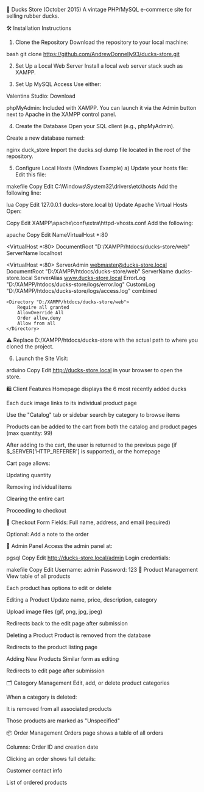 🦆 Ducks Store (October 2015)
A vintage PHP/MySQL e-commerce site for selling rubber ducks.

🛠 Installation Instructions
1. Clone the Repository
Download the repository to your local machine:

bash
git clone https://github.com/AndrewDonnelly93/ducks-store.git

2. Set Up a Local Web Server
Install a local web server stack such as XAMPP.

3. Set Up MySQL Access
Use either:

Valentina Studio: Download

phpMyAdmin: Included with XAMPP. You can launch it via the Admin button next to Apache in the XAMPP control panel.

4. Create the Database
Open your SQL client (e.g., phpMyAdmin).

Create a new database named:

nginx
duck_store
Import the ducks.sql dump file located in the root of the repository.

5. Configure Local Hosts (Windows Example)
a) Update your hosts file:
Edit this file:

makefile
Copy
Edit
C:\Windows\System32\drivers\etc\hosts
Add the following line:

lua
Copy
Edit
127.0.0.1   ducks-store.local
b) Update Apache Virtual Hosts
Open:

Copy
Edit
XAMPP\apache\conf\extra\httpd-vhosts.conf
Add the following:

apache
Copy
Edit
NameVirtualHost *:80

<VirtualHost *:80>
    DocumentRoot "D:/XAMPP/htdocs/ducks-store/web"
    ServerName localhost
</VirtualHost>

<VirtualHost *:80>
    ServerAdmin webmaster@ducks-store.local
    DocumentRoot "D:/XAMPP/htdocs/ducks-store/web"
    ServerName ducks-store.local
    ServerAlias www.ducks-store.local
    ErrorLog "D:/XAMPP/htdocs/ducks-store/logs/error.log"
    CustomLog "D:/XAMPP/htdocs/ducks-store/logs/access.log" combined

    <Directory "D:/XAMPP/htdocs/ducks-store/web">
        Require all granted
        AllowOverride All
        Order allow,deny
        Allow from all
    </Directory>
</VirtualHost>
⚠️ Replace D:/XAMPP/htdocs/ducks-store with the actual path to where you cloned the project.

6. Launch the Site
Visit:

arduino
Copy
Edit
http://ducks-store.local
in your browser to open the store.

🛍 Client Features
Homepage displays the 6 most recently added ducks

Each duck image links to its individual product page

Use the "Catalog" tab or sidebar search by category to browse items

Products can be added to the cart from both the catalog and product pages (max quantity: 99)

After adding to the cart, the user is returned to the previous page (if $_SERVER['HTTP_REFERER'] is supported), or the homepage

Cart page allows:

Updating quantity

Removing individual items

Clearing the entire cart

Proceeding to checkout

🧾 Checkout Form
Fields: Full name, address, and email (required)

Optional: Add a note to the order

🔐 Admin Panel
Access the admin panel at:

pgsql
Copy
Edit
http://ducks-store.local/admin
Login credentials:

makefile
Copy
Edit
Username: admin
Password: 123
🧱 Product Management
View table of all products

Each product has options to edit or delete

Editing a Product
Update name, price, description, category

Upload image files (gif, png, jpg, jpeg)

Redirects back to the edit page after submission

Deleting a Product
Product is removed from the database

Redirects to the product listing page

Adding New Products
Similar form as editing

Redirects to edit page after submission

🗂 Category Management
Edit, add, or delete product categories

When a category is deleted:

It is removed from all associated products

Those products are marked as "Unspecified"

📦 Order Management
Orders page shows a table of all orders

Columns: Order ID and creation date

Clicking an order shows full details:

Customer contact info

List of ordered products

